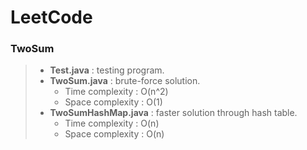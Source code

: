 # LeetCode
### TwoSum
> * **Test.java** : testing program.  
> * **TwoSum.java** : brute-force solution.  
>   * Time complexity : O(n^2)  
>   * Space complexity : O(1)
> * **TwoSumHashMap.java** : faster solution through hash table.  
>   * Time complexity : O(n)  
>   * Space complexity : O(n)
